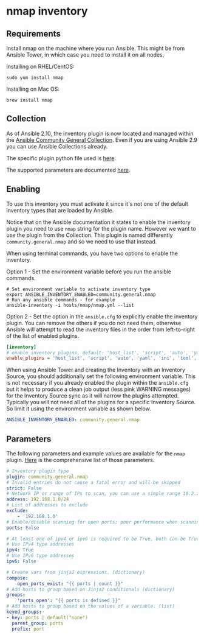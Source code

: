 # nmap inventory

## Requirements

Install nmap on the machine where you run Ansible. This might be from Ansible Tower, in which case you need to install it on all nodes.

Installing on RHEL/CentOS:

```shell
sudo yum install nmap
```

Installing on Mac OS:

```shell
brew install nmap
```

## Collection

As of Ansible 2.10, the inventory plugin is now located and managed within the [Ansible Community General Collection](https://github.com/ansible-collections/community.general). Even if you are using Ansible 2.9 you can use Ansible Collections already.

The specific plugin python file used is [here](https://github.com/ansible-collections/community.general/blob/main/plugins/inventory/nmap.py).

The supported parameters are documented [here](https://docs.ansible.com/ansible/latest/collections/community/general/nmap_inventory.html).

## Enabling

To use this inventory you must activate it since it's not one of the default inventory types that are loaded by Ansible.

Notice that on the Ansible documentation it states to enable the inventory plugin you need to use `nmap` string for the plugin name. However we want to use the plugin from the Collection. This plugin is named differently `community.general.nmap` and so we need to use that instead.

When using terminal commands, you have two options to enable the inventory.

Option 1 - Set the environment variable before you run the ansible commands.

```shell
# Set environment variable to activate inventory type
export ANSIBLE_INVENTORY_ENABLED=community.general.nmap
# Run any ansible commands - for example
ansible-inventory -i hosts/nmap/nmap.yml --list
```

Option 2 - Set the option in the `ansible.cfg` to explicitly enable the inventory plugin. You can remove the others if you do not need them, otherwise Ansible will attempt to read the inventory files in the order from left-to-right of the list of enabled plugins.

```ini
[inventory]
# enable inventory plugins, default: 'host_list', 'script', 'auto', 'yaml', 'ini', 'toml'
enable_plugins = 'host_list', 'script', 'auto', 'yaml', 'ini', 'toml', community.general.nmap
```

When using Ansible Tower and creating the Inventory with an Inventory Source, you should additionally set the following environment variable. This is not necessary if you already enabled the plugin within the `ansible.cfg` but it helps to produce a clean job output (less pink WARNING messages) for the Inventory Source sync as it will narrow the plugins attempted. Typically you will not need all of the plugins for a specific Inventory Source. So limit it using the environment variable as shown below.

```yaml
ANSIBLE_INVENTORY_ENABLED: community.general.nmap
```

## Parameters

The following parameters and example values are available for the `nmap` plugin. [Here](https://docs.ansible.com/ansible/latest/collections/community/general/nmap_inventory.html) is the comprehensive list of those parameters.

```yaml
# Inventory plugin type
plugin: community.general.nmap
# Invalid entries do not cause a fatal error and will be skipped
strict: False
# Network IP or range of IPs to scan, you can use a simple range 10.2.2.15-25 or CIDR notation.
address: 192.168.1.0/24
# List of addresses to exclude
exclude:
    - '192.168.1.0'
# Enable/disable scanning for open ports; poor performance when scanning all ports
ports: False

# At least one of ipv4 or ipv6 is required to be True, both can be True, but they cannot both be False.
# Use IPv4 type addresses
ipv4: True
# Use IPv6 type addresses
ipv6: False

# Create vars from jinja2 expressions. (dictionary)
compose:
    open_ports_exist: "{{ ports | count }}"
# Add hosts to group based on Jinja2 conditionals (dictionary)
groups:
    'ports_open': "{{ ports is defined }}"
# Add hosts to group based on the values of a variable. (list)
keyed_groups:
- key: ports | default("none")
  parent_group: ports
  prefix: port
```
